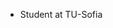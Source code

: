 - Student at TU-Sofia

<!---
Lachezar-Y-Velinov/Lachezar-Y-Velinov is a ✨ special ✨ repository because its `README.md` (this file) appears on your GitHub profile.
You can click the Preview link to take a look at your changes.
--->
